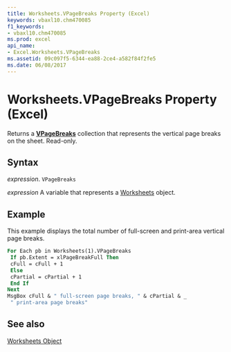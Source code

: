 ```yaml
---
title: Worksheets.VPageBreaks Property (Excel)
keywords: vbaxl10.chm470085
f1_keywords:
- vbaxl10.chm470085
ms.prod: excel
api_name:
- Excel.Worksheets.VPageBreaks
ms.assetid: 09c097f5-6344-ea88-2ce4-a582f84f2fe5
ms.date: 06/08/2017
---
```



# Worksheets.VPageBreaks Property (Excel)

Returns a  **[VPageBreaks](Excel.Worksheets.VPageBreaks.md)** collection that represents the vertical page breaks on the sheet. Read-only.


## Syntax

 _expression_. `VPageBreaks`

 _expression_ A variable that represents a [Worksheets](./Excel.Worksheets.md) object.


## Example

This example displays the total number of full-screen and print-area vertical page breaks.


```vb
For Each pb in Worksheets(1).VPageBreaks 
 If pb.Extent = xlPageBreakFull Then 
 cFull = cFull + 1 
 Else 
 cPartial = cPartial + 1 
 End If 
Next 
MsgBox cFull & " full-screen page breaks, " & cPartial & _ 
 " print-area page breaks"
```


## See also


[Worksheets Object](Excel.Worksheets.md)

